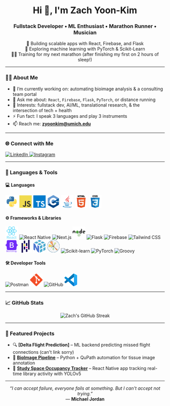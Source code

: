 <h1 align="center">Hi 👋, I'm Zach Yoon-Kim</h1>
<h3 align="center">Fullstack Developer • ML Enthusiast • Marathon Runner • Musician</h3>

<p align="center">
  🚀 Building scalable apps with React, Firebase, and Flask <br>
  🧠 Exploring machine learning with PyTorch & Scikit-Learn <br>
  🏃‍♂️ Training for my next marathon (after finishing my first on 2 hours of sleep!) <br>
</p>

---

### 👨‍💻 About Me

- 🔭 I’m currently working on: automating bioimage analysis & a consulting team portal  
- 💬 Ask me about: `React`, `Firebase`, `Flask`, `PyTorch`, or distance running  
- 🧠 Interests: fullstack dev, AI/ML, translational research, & the intersection of tech + health  
- ⚡ Fun fact: I speak 3 languages and play 3 instruments  
- 📫 Reach me: **zyoonkim@umich.edu**

---

### 🌐 Connect with Me

<p align="left">
  <a href="https://linkedin.com/in/zyoonkim" target="_blank">
    <img src="https://raw.githubusercontent.com/rahuldkjain/github-profile-readme-generator/master/src/images/icons/Social/linked-in-alt.svg" alt="LinkedIn" height="30" width="40" />
  </a>
  <a href="https://instagram.com/zachyk51" target="_blank">
    <img src="https://raw.githubusercontent.com/rahuldkjain/github-profile-readme-generator/master/src/images/icons/Social/instagram.svg" alt="Instagram" height="30" width="40" />
  </a>
</p>

---


### 🧰 Languages & Tools

#### 💻 Languages
<p align="left">
  <img src="https://raw.githubusercontent.com/devicons/devicon/master/icons/python/python-original.svg" width="40" height="40" alt="Python"/>
  <img src="https://raw.githubusercontent.com/devicons/devicon/master/icons/javascript/javascript-original.svg" width="40" height="40" alt="JavaScript"/>
  <img src="https://raw.githubusercontent.com/devicons/devicon/master/icons/typescript/typescript-original.svg" width="40" height="40" alt="TypeScript"/>
  <img src="https://raw.githubusercontent.com/devicons/devicon/master/icons/cplusplus/cplusplus-original.svg" width="40" height="40" alt="C++"/>
  <img src="https://raw.githubusercontent.com/devicons/devicon/master/icons/java/java-original.svg" width="40" height="40" alt="Java"/>
  <img src="https://raw.githubusercontent.com/devicons/devicon/master/icons/html5/html5-original-wordmark.svg" width="40" height="40" alt="HTML"/>
  <img src="https://raw.githubusercontent.com/devicons/devicon/master/icons/css3/css3-original-wordmark.svg" width="40" height="40" alt="CSS"/>
</p>

#### ⚙️ Frameworks & Libraries
<p align="left">
  <img src="https://raw.githubusercontent.com/devicons/devicon/master/icons/react/react-original-wordmark.svg" width="40" height="40" alt="React.js"/>
  <img src="https://reactnative.dev/img/header_logo.svg" width="40" height="40" alt="React Native"/>
  <img src="https://cdn.worldvectorlogo.com/logos/nextjs-2.svg" width="40" height="40" alt="Next.js"/>
  <img src="https://raw.githubusercontent.com/devicons/devicon/master/icons/nodejs/nodejs-original-wordmark.svg" width="40" height="40" alt="Node.js"/>
  <img src="https://upload.wikimedia.org/wikipedia/commons/3/3c/Flask_logo.svg" width="40" height="40" alt="Flask"/>
  <img src="https://firebase.google.com/static/images/brand-guidelines/logo-logomark.png" width="40" height="40" alt="Firebase"/>
  <img src="https://www.vectorlogo.zone/logos/tailwindcss/tailwindcss-icon.svg" width="40" height="40" alt="Tailwind CSS"/>
  <img src="https://raw.githubusercontent.com/devicons/devicon/master/icons/bootstrap/bootstrap-plain-wordmark.svg" width="40" height="40" alt="Bootstrap"/>
  <img src="https://raw.githubusercontent.com/devicons/devicon/master/icons/pandas/pandas-original.svg" width="40" height="40" alt="Pandas"/>
  <img src="https://raw.githubusercontent.com/devicons/devicon/master/icons/numpy/numpy-original.svg" width="40" height="40" alt="NumPy"/>
  <img src="https://raw.githubusercontent.com/devicons/devicon/master/icons/matplotlib/matplotlib-original.svg" width="40" height="40" alt="Matplotlib"/>
  <img src="https://upload.wikimedia.org/wikipedia/commons/0/05/Scikit_learn_logo_small.svg" width="40" height="40" alt="Scikit-learn"/>
  <img src="https://www.vectorlogo.zone/logos/pytorch/pytorch-icon.svg" width="40" height="40" alt="PyTorch"/>
  <img src="https://encrypted-tbn0.gstatic.com/images?q=tbn:ANd9GcScRF2phOqq8c2jjLa11N3GBx9HRTUyNpyAig&s" width="40" height="40" alt="Groovy"/>
</p>

#### 🛠️ Developer Tools
<p align="left">
  <img src="https://www.vectorlogo.zone/logos/getpostman/getpostman-icon.svg" width="40" height="40" alt="Postman"/>
  <img src="https://raw.githubusercontent.com/devicons/devicon/master/icons/git/git-original.svg" width="40" height="40" alt="Git"/>
  <img src="https://github.githubassets.com/images/modules/logos_page/GitHub-Mark.png" width="40" height="40" alt="GitHub"/>
  <img src="https://raw.githubusercontent.com/devicons/devicon/master/icons/vscode/vscode-original.svg" width="40" height="40" alt="VS Code"/>
</p>

---

### 📈 GitHub Stats


<p align="center">
  <img src="https://github-readme-streak-stats.herokuapp.com/?user=zyoonkim&theme=tokyonight" alt="Zach's GitHub Streak" />
</p>

---

### 🚀 Featured Projects

- 🔍 **[Delta Flight Prediction]** – ML backend predicting missed flight connections (can't link sorry)
- 🧬 **[BioImage Pipeline](https://github.com/zyoonkim/qupathAuto)** – Python + QuPath automation for tissue image annotation  
- 🧭 **[Study Space Occupancy Tracker](https://github.com/zyoonkim/studysp)** – React Native app tracking real-time library activity with YOLOv5  

---

<p align="center">
  <em>“I can accept failure, everyone fails at something. But I can't accept not trying.”</em>  
  <br>— <strong>Michael Jordan</strong>
</p>

